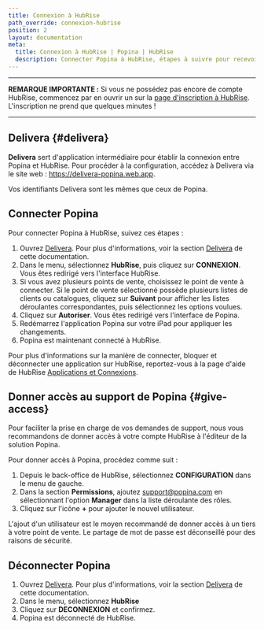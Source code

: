 ```yaml
---
title: Connexion à HubRise
path_override: connexion-hubrise
position: 2
layout: documentation
meta:
  title: Connexion à HubRise | Popina | HubRise
  description: Connecter Popina à HubRise, étapes à suivre pour recevoir vos commandes Popina dans votre logiciel de caisse.
---
```


---

**REMARQUE IMPORTANTE :** Si vous ne possédez pas encore de compte HubRise, commencez par en ouvrir un sur la [page d'inscription à HubRise](https://manager.hubrise.com/signup). L'inscription ne prend que quelques minutes !

---

## Delivera {#delivera}

**Delivera** sert d'application intermédiaire pour établir la connexion entre Popina et HubRise. Pour procéder à la configuration, accédez à Delivera via le site web : https://delivera-popina.web.app.

Vos identifiants Delivera sont les mêmes que ceux de Popina.

## Connecter Popina

Pour connecter Popina à HubRise, suivez ces étapes :

1. Ouvrez [Delivera](https://delivera-popina.web.app). Pour plus d'informations, voir la section [Delivera](#delivera) de cette documentation.
2. Dans le menu, sélectionnez **HubRise**, puis cliquez sur **CONNEXION**. Vous êtes redirigé vers l'interface HubRise.
3. Si vous avez plusieurs points de vente, choisissez le point de vente à connecter. Si le point de vente sélectionné possède plusieurs listes de clients ou catalogues, cliquez sur **Suivant** pour afficher les listes déroulantes correspondantes, puis sélectionnez les options voulues.
4. Cliquez sur **Autoriser**. Vous êtes redirigé vers l'interface de Popina.
5. Redémarrez l'application Popina sur votre iPad pour appliquer les changements.
6. Popina est maintenant connecté à HubRise.

Pour plus d'informations sur la manière de connecter, bloquer et déconnecter une application sur HubRise, reportez-vous à la page d'aide de HubRise [Applications et Connexions](/docs/connections).

## Donner accès au support de Popina {#give-access}

Pour faciliter la prise en charge de vos demandes de support, nous vous recommandons de donner accès à votre compte HubRise à l'éditeur de la solution Popina.

Pour donner accès à Popina, procédez comme suit :

1. Depuis le back-office de HubRise, sélectionnez **CONFIGURATION** dans le menu de gauche.
1. Dans la section **Permissions**, ajoutez support@popina.com en sélectionnant l'option **Manager** dans la liste déroulante des rôles.
1. Cliquez sur l'icône **+** pour ajouter le nouvel utilisateur.

L'ajout d'un utilisateur est le moyen recommandé de donner accès à un tiers à votre point de vente. Le partage de mot de passe est déconseillé pour des raisons de sécurité.

## Déconnecter Popina

1. Ouvrez [Delivera](https://delivera-popina.web.app). Pour plus d'informations, voir la section [Delivera](#delivera) de cette documentation.
2. Dans le menu, sélectionnez **HubRise**
3. Cliquez sur **DECONNEXION** et confirmez.
4. Popina est déconnecté de HubRise.
